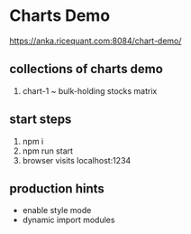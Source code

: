 # Charts Demo

https://anka.ricequant.com:8084/chart-demo/

## collections of charts demo

1. chart-1 ~ bulk-holding stocks matrix

## start steps

1. npm i
2. npm run start
3. browser visits localhost:1234

## production hints

- enable style mode
- dynamic import modules
